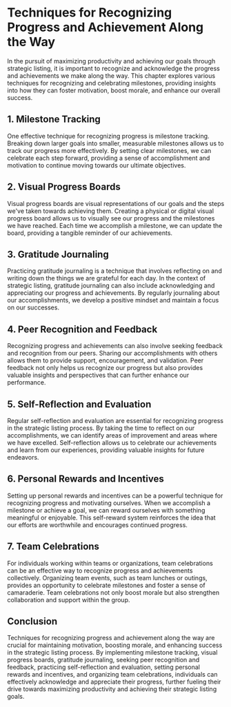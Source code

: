 # Techniques for Recognizing Progress and Achievement Along the Way

In the pursuit of maximizing productivity and achieving our goals through strategic listing, it is important to recognize and acknowledge the progress and achievements we make along the way. This chapter explores various techniques for recognizing and celebrating milestones, providing insights into how they can foster motivation, boost morale, and enhance our overall success.

## 1\. Milestone Tracking

One effective technique for recognizing progress is milestone tracking. Breaking down larger goals into smaller, measurable milestones allows us to track our progress more effectively. By setting clear milestones, we can celebrate each step forward, providing a sense of accomplishment and motivation to continue moving towards our ultimate objectives.

## 2\. Visual Progress Boards

Visual progress boards are visual representations of our goals and the steps we've taken towards achieving them. Creating a physical or digital visual progress board allows us to visually see our progress and the milestones we have reached. Each time we accomplish a milestone, we can update the board, providing a tangible reminder of our achievements.

## 3\. Gratitude Journaling

Practicing gratitude journaling is a technique that involves reflecting on and writing down the things we are grateful for each day. In the context of strategic listing, gratitude journaling can also include acknowledging and appreciating our progress and achievements. By regularly journaling about our accomplishments, we develop a positive mindset and maintain a focus on our successes.

## 4\. Peer Recognition and Feedback

Recognizing progress and achievements can also involve seeking feedback and recognition from our peers. Sharing our accomplishments with others allows them to provide support, encouragement, and validation. Peer feedback not only helps us recognize our progress but also provides valuable insights and perspectives that can further enhance our performance.

## 5\. Self-Reflection and Evaluation

Regular self-reflection and evaluation are essential for recognizing progress in the strategic listing process. By taking the time to reflect on our accomplishments, we can identify areas of improvement and areas where we have excelled. Self-reflection allows us to celebrate our achievements and learn from our experiences, providing valuable insights for future endeavors.

## 6\. Personal Rewards and Incentives

Setting up personal rewards and incentives can be a powerful technique for recognizing progress and motivating ourselves. When we accomplish a milestone or achieve a goal, we can reward ourselves with something meaningful or enjoyable. This self-reward system reinforces the idea that our efforts are worthwhile and encourages continued progress.

## 7\. Team Celebrations

For individuals working within teams or organizations, team celebrations can be an effective way to recognize progress and achievements collectively. Organizing team events, such as team lunches or outings, provides an opportunity to celebrate milestones and foster a sense of camaraderie. Team celebrations not only boost morale but also strengthen collaboration and support within the group.

## Conclusion

Techniques for recognizing progress and achievement along the way are crucial for maintaining motivation, boosting morale, and enhancing success in the strategic listing process. By implementing milestone tracking, visual progress boards, gratitude journaling, seeking peer recognition and feedback, practicing self-reflection and evaluation, setting personal rewards and incentives, and organizing team celebrations, individuals can effectively acknowledge and appreciate their progress, further fueling their drive towards maximizing productivity and achieving their strategic listing goals.
